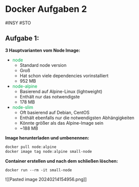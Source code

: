 # Docker Aufgaben 2
#INSY #STO

## Aufgabe 1:

**3 Hauptvarianten vom Node Image:**

- <span style="color:#00b050">node</span>
	- Standard node version
	- Groß
	- Hat schon viele dependencies vorinstalliert
	- 952 MB
- <span style="color:#00b050">node-alpine</span>
	- Basierend auf Alpine-Linux (lightweight)
	- Enthält nur das notwendigste
	- 178 MB
- <span style="color:#00b050">node-slim</span>
	- Oft basierend auf Debian, CentOS
	- Enthält ebenfalls nur die notwendigsten Abhängigkeiten
	- Könnte größer als das Alpine-Image sein
	- ~188 MB

**Image herunterladen und umbenennen:**

```powershell
docker pull node:alpine
docker image tag node:alpine small-node
```

**Container erstellen und nach dem schließen löschen:**

```
docker run --rm -it small-node
```
![[Pasted image 20240214154956.png]]


#